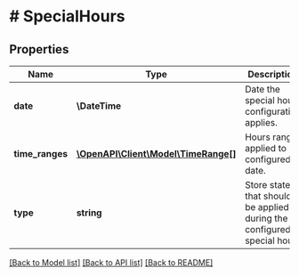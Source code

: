 # # SpecialHours

## Properties

Name | Type | Description | Notes
------------ | ------------- | ------------- | -------------
**date** | **\DateTime** | Date the special hour configuration applies. |
**time_ranges** | [**\OpenAPI\Client\Model\TimeRange[]**](TimeRange.md) | Hours range applied to configured date. |
**type** | **string** | Store state that should be applied during the configured special hour. |

[[Back to Model list]](../../README.md#models) [[Back to API list]](../../README.md#endpoints) [[Back to README]](../../README.md)
